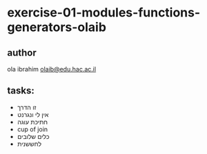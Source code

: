﻿# exercise-01-modules-functions-generators-olaib
 
 ## author
 ola ibrahim <a href="olaib@edu.hac.ac.il">olaib@edu.hac.ac.il</a>
 
 ## tasks:
<ul>
<li>זו הדרך</li>
<li>אין לי ונגרנט</li>
<li>חתיכת עוגה</li>
<li>cup of join</li>
<li>כלים שלובים</li>
<li>לחששנית</li>
</ul>

